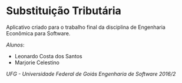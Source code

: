 # Substituição Tributária

Aplicativo criado para o trabalho final da disciplina de Engenharia Econômica para Software.

*Alunos*: 
* Leonardo Costa dos Santos
* Marjorie Celestino

_UFG - Universidade Federal de Goiás_
_Engenharia de Software 2016/2_
